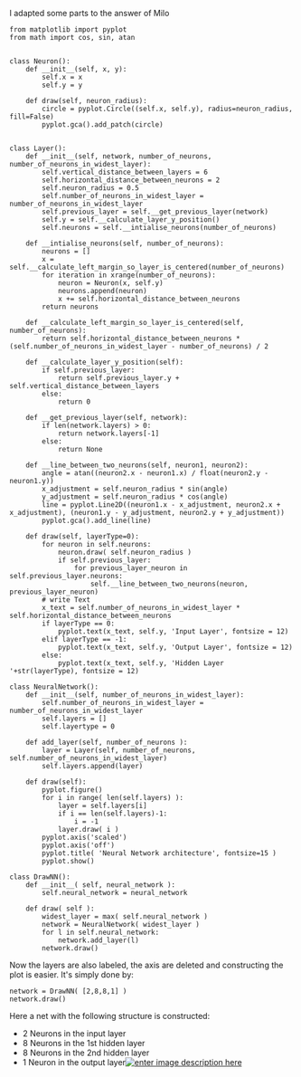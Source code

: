 I adapted some parts to the answer of Milo

    from matplotlib import pyplot
    from math import cos, sin, atan
    
    
    class Neuron():
        def __init__(self, x, y):
            self.x = x
            self.y = y
    
        def draw(self, neuron_radius):
            circle = pyplot.Circle((self.x, self.y), radius=neuron_radius, fill=False)
            pyplot.gca().add_patch(circle)
    
    
    class Layer():
        def __init__(self, network, number_of_neurons, number_of_neurons_in_widest_layer):
            self.vertical_distance_between_layers = 6
            self.horizontal_distance_between_neurons = 2
            self.neuron_radius = 0.5
            self.number_of_neurons_in_widest_layer = number_of_neurons_in_widest_layer
            self.previous_layer = self.__get_previous_layer(network)
            self.y = self.__calculate_layer_y_position()
            self.neurons = self.__intialise_neurons(number_of_neurons)
    
        def __intialise_neurons(self, number_of_neurons):
            neurons = []
            x = self.__calculate_left_margin_so_layer_is_centered(number_of_neurons)
            for iteration in xrange(number_of_neurons):
                neuron = Neuron(x, self.y)
                neurons.append(neuron)
                x += self.horizontal_distance_between_neurons
            return neurons
    
        def __calculate_left_margin_so_layer_is_centered(self, number_of_neurons):
            return self.horizontal_distance_between_neurons * (self.number_of_neurons_in_widest_layer - number_of_neurons) / 2
    
        def __calculate_layer_y_position(self):
            if self.previous_layer:
                return self.previous_layer.y + self.vertical_distance_between_layers
            else:
                return 0
    
        def __get_previous_layer(self, network):
            if len(network.layers) > 0:
                return network.layers[-1]
            else:
                return None
    
        def __line_between_two_neurons(self, neuron1, neuron2):
            angle = atan((neuron2.x - neuron1.x) / float(neuron2.y - neuron1.y))
            x_adjustment = self.neuron_radius * sin(angle)
            y_adjustment = self.neuron_radius * cos(angle)
            line = pyplot.Line2D((neuron1.x - x_adjustment, neuron2.x + x_adjustment), (neuron1.y - y_adjustment, neuron2.y + y_adjustment))
            pyplot.gca().add_line(line)
    
        def draw(self, layerType=0):
            for neuron in self.neurons:
                neuron.draw( self.neuron_radius )
                if self.previous_layer:
                    for previous_layer_neuron in self.previous_layer.neurons:
                        self.__line_between_two_neurons(neuron, previous_layer_neuron)
            # write Text
            x_text = self.number_of_neurons_in_widest_layer * self.horizontal_distance_between_neurons
            if layerType == 0:
                pyplot.text(x_text, self.y, 'Input Layer', fontsize = 12)
            elif layerType == -1:
                pyplot.text(x_text, self.y, 'Output Layer', fontsize = 12)
            else:
                pyplot.text(x_text, self.y, 'Hidden Layer '+str(layerType), fontsize = 12)
    
    class NeuralNetwork():
        def __init__(self, number_of_neurons_in_widest_layer):
            self.number_of_neurons_in_widest_layer = number_of_neurons_in_widest_layer
            self.layers = []
            self.layertype = 0
    
        def add_layer(self, number_of_neurons ):
            layer = Layer(self, number_of_neurons, self.number_of_neurons_in_widest_layer)
            self.layers.append(layer)
    
        def draw(self):
            pyplot.figure()
            for i in range( len(self.layers) ):
                layer = self.layers[i]
                if i == len(self.layers)-1:
                    i = -1
                layer.draw( i )
            pyplot.axis('scaled')
            pyplot.axis('off')
            pyplot.title( 'Neural Network architecture', fontsize=15 )
            pyplot.show()
    
    class DrawNN():
        def __init__( self, neural_network ):
            self.neural_network = neural_network
        
        def draw( self ):
            widest_layer = max( self.neural_network )
            network = NeuralNetwork( widest_layer )
            for l in self.neural_network:
                network.add_layer(l)
            network.draw()

Now the layers are also labeled, the axis are deleted and constructing the plot is easier. It's simply done by:

    network = DrawNN( [2,8,8,1] )
    network.draw()

Here a net with the following structure is constructed:

 - 2 Neurons in the input layer
 - 8 Neurons in the 1st hidden layer
 - 8 Neurons in the 2nd hidden layer
 - 1 Neuron in the output layer[![enter image description here][1]][1]


  [1]: https://i.sstatic.net/v13gV.png